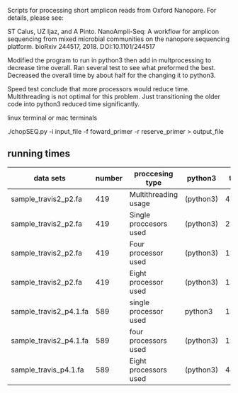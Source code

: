 Scripts for processing short amplicon reads from Oxford Nanopore. For details, please see:

ST Calus, UZ Ijaz, and A Pinto. NanoAmpli-Seq: A workflow for amplicon sequencing from mixed microbial communities on the nanopore sequencing platform. bioRxiv 244517, 2018. DOI:10.1101/244517


Modified the program to run in python3 then add in multprocessing to decrease time overall. Ran several test to see what preformed the best.  Decreased the overall time by about half for the changing it to python3. 

Speed test conclude that more processors would reduce time. Multithreading is not optimal for this problem. Just transitioning the older code into python3 reduced time significantly. 

linux terminal or mac terminals

./chopSEQ.py -i input_file -f foward_primer -r reserve_primer > output_file 

running times
-------------


|data sets|number|proccesing type|python3|times|
|--------------------|-----|----------------------|-------|--------|
|sample_travis2_p2.fa|419|Multithreading usage|(python3)|4:42:33|
|sample_travis2_p2.fa|419|Single proccesors used|(python3)|2:33:51|
|sample_travis2_p2.fa|419|Four processor used|(python3)|1:43:39|
|sample_travis2_p2.fa|419|Eight processor used|(python3)|1:15:52|
|sample_travis2_p4.1.fa|589|single processor used   |python3|1:54:53|
|sample_travis2_p4.1.fa|589|four processors used|(python3)|1:26:40|
|sample_travis_p4.1.fa|589|Eight processors used|(python3)|44:51|


